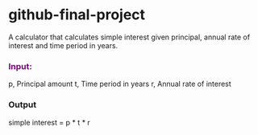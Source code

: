 # github-final-project

A calculator that calculates simple interest given principal, annual rate of interest and time period in years.

### <span style="color: purple;">Input:</span>
  p, Principal amount
  t, Time period in years
  r, Annual rate of interest

### Output
  simple interest = p * t * r
